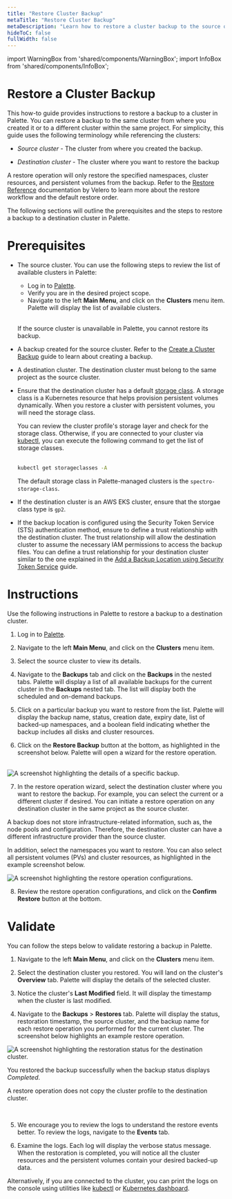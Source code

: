 ```yaml
---
title: "Restore Cluster Backup"
metaTitle: "Restore Cluster Backup"
metaDescription: "Learn how to restore a cluster backup to the source or a different cluster."
hideToC: false
fullWidth: false
---
```


import WarningBox from 'shared/components/WarningBox';
import InfoBox from 'shared/components/InfoBox';

# Restore a Cluster Backup

This how-to guide provides instructions to restore a backup to a cluster in Palette. You can restore a backup to the same cluster from where you created it or to a different cluster within the same project. For simplicity, this guide uses the following terminology while referencing the clusters:
<br />

- *Source cluster* - The cluster from where you created the backup.


- *Destination cluster* - The cluster where you want to restore the backup


A restore operation will only restore the specified namespaces, cluster resources, and persistent volumes from the backup. Refer to the [Restore Reference](https://velero.io/docs/main/restore-reference) documentation by Velero to learn more about the restore workflow and the default restore order.

The following sections will outline the prerequisites and the steps to restore a backup to a destination cluster in Palette. 


# Prerequisites

- The source cluster. You can use the following steps to review the list of available clusters in Palette:
  - Log in to [Palette](https://console.spectrocloud.com/).
  - Verify you are in the desired project scope. 
  - Navigate to the left **Main Menu**, and click on the **Clusters** menu item. Palette will display the list of available clusters. 

  <br />

  <WarningBox>

  If the source cluster is unavailable in Palette, you cannot restore its backup. 

  </WarningBox>


- A backup created for the source cluster. Refer to the [Create a Cluster Backup](/clusters/cluster-management/backup-restore/create-backup) guide to learn about creating a backup. 


- A destination cluster. The destination cluster must belong to the same project as the source cluster. 


- Ensure that the destination cluster has a default [storage class](https://kubernetes.io/docs/concepts/storage/storage-classes/). A storage class is a Kubernetes resource that helps provision persistent volumes dynamically. When you restore a cluster with persistent volumes, you will need the storage class. 

  You can review the cluster profile's storage layer and check for the storage class. Otherwise, if you are connected to your cluster via [kubectl](/clusters/cluster-management/palette-webctl), you can execute the following command to get the list of storage classes. <br /> <br />

  ```bash
  kubectl get storageclasses -A
  ```

  The default storage class in Palette-managed clusters is the `spectro-storage-class`. 



- If the destination cluster is an AWS EKS cluster, ensure that the storgae class type is `gp2`. 


- If the backup location is configured using the Security Token Service (STS) authentication method, ensure to define a trust relationship with the destination cluster. The trust relationship will allow the destination cluster to assume the necessary IAM permissions to access the backup files. You can define a trust relationship for your destination cluster similar to the one explained in the [Add a Backup Location using Security Token Service](/clusters/cluster-management/backup-restore/add-backup-location-sts) guide. 


# Instructions
Use the following instructions in Palette to restore a backup to a destination cluster. 
<br />

1. Log in to [Palette](https://console.spectrocloud.com/).


2. Navigate to the left **Main Menu**, and click on the **Clusters** menu item. 


3. Select the source cluster to view its details.


4. Navigate to the **Backups** tab and click on the **Backups** in the nested tabs. Palette will display a list of all available backups for the current cluster in the  **Backups** nested tab. The list will display both the scheduled and on-demand backups. 


5. Click on a particular backup you want to restore from the list. Palette will display the backup name, status, creation date, expiry date, list of backed-up namespaces, and a boolean field indicating whether the backup includes all disks and cluster resources.  


6. Click on the **Restore Backup** button at the bottom, as highlighted in the screenshot below. Palette will open a wizard for the restore operation. <br /> <br />

  ![A screenshot highlighting the details of a specific backup.](/clusters_cluster-management_backup-restore_restore.png)



7. In the restore operation wizard, select the destination cluster where you want to restore the backup. For example, you can select the current or a different cluster if desired. You can initiate a restore operation on any destination cluster in the same project as the source cluster. 

  A backup does not store infrastructure-related information, such as, the node pools and configuration. Therefore, the destination cluster can have a different infrastructure provider than the source cluster. 

  In addition, select the namespaces you want to restore. You can also select all persistent volumes (PVs) and cluster resources, as highlighted in the example screenshot below.

  ![A screenshot highlighting the restore operation configurations.](/clusters_cluster-management_backup-restore_confirm-restore.png)


8. Review the restore operation configurations, and click on the **Confirm Restore** button at the bottom. 



# Validate

You can follow the steps below to validate restoring a backup in Palette.
<br />

1. Navigate to the left **Main Menu**, and click on the **Clusters** menu item. 


2. Select the destination cluster you restored. You will land on the cluster's **Overview** tab. Palette will display the details of the selected cluster. 


3. Notice the cluster's **Last Modified** field. It will display the timestamp when the cluster is last modified. 


4. Navigate to the **Backups** > **Restores** tab. Palette will display the status, restoration timestamp, the source cluster, and the backup name for each restore operation you performed for the current cluster. The screenshot below highlights an example restore operation.  

  ![A screenshot highlighting the restoration status for the destination cluster.](/clusters_cluster-management_backup-restore_verify-restore.png)

  You restored the backup successfully when the backup status displays *Completed*.
  <br />
  <InfoBox>

  A restore operation does not copy the cluster profile to the destination cluster. 

  </InfoBox>
  <br />


5. We encourage you to review the logs to understand the restore events better. To review the logs, navigate to the **Events** tab. 


6. Examine the logs. Each log will display the verbose status message. When the restoration is completed, you will notice all the cluster resources and the persistent volumes contain your desired backed-up data. 

  Alternatively, if you are connected to the cluster, you can print the logs on the console using utilities like [kubectl](/clusters/cluster-management/palette-webctl) or [Kubernetes dashboard](/integrations/kubernetes-dashboard). 